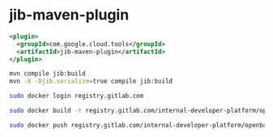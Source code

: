 # jib-maven-plugin

```xml
<plugin>
  <groupId>com.google.cloud.tools</groupId>
  <artifactId>jib-maven-plugin</artifactId>
</plugin>
```

```bash
mvn compile jib:build
mvn -X -Djib.serialize=true compile jib:build
```

```bash
sudo docker login registry.gitlab.com
```

```bash
sudo docker build -t registry.gitlab.com/internal-developer-platform/openbanking-payments .
```

```bash
sudo docker push registry.gitlab.com/internal-developer-platform/openbanking-payments
```

